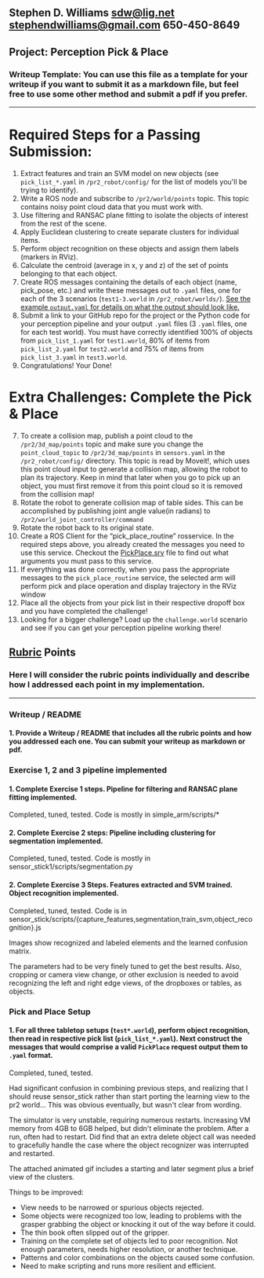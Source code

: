 ## Stephen D. Williams sdw@lig.net stephendwilliams@gmail.com 650-450-8649

## Project: Perception Pick & Place
### Writeup Template: You can use this file as a template for your writeup if you want to submit it as a markdown file, but feel free to use some other method and submit a pdf if you prefer.

---


# Required Steps for a Passing Submission:
1. Extract features and train an SVM model on new objects (see `pick_list_*.yaml` in `/pr2_robot/config/` for the list of models you'll be trying to identify). 
2. Write a ROS node and subscribe to `/pr2/world/points` topic. This topic contains noisy point cloud data that you must work with.
3. Use filtering and RANSAC plane fitting to isolate the objects of interest from the rest of the scene.
4. Apply Euclidean clustering to create separate clusters for individual items.
5. Perform object recognition on these objects and assign them labels (markers in RViz).
6. Calculate the centroid (average in x, y and z) of the set of points belonging to that each object.
7. Create ROS messages containing the details of each object (name, pick_pose, etc.) and write these messages out to `.yaml` files, one for each of the 3 scenarios (`test1-3.world` in `/pr2_robot/worlds/`).  [See the example `output.yaml` for details on what the output should look like.](https://github.com/udacity/RoboND-Perception-Project/blob/master/pr2_robot/config/output.yaml)  
8. Submit a link to your GitHub repo for the project or the Python code for your perception pipeline and your output `.yaml` files (3 `.yaml` files, one for each test world).  You must have correctly identified 100% of objects from `pick_list_1.yaml` for `test1.world`, 80% of items from `pick_list_2.yaml` for `test2.world` and 75% of items from `pick_list_3.yaml` in `test3.world`.
9. Congratulations!  Your Done!

# Extra Challenges: Complete the Pick & Place
7. To create a collision map, publish a point cloud to the `/pr2/3d_map/points` topic and make sure you change the `point_cloud_topic` to `/pr2/3d_map/points` in `sensors.yaml` in the `/pr2_robot/config/` directory. This topic is read by Moveit!, which uses this point cloud input to generate a collision map, allowing the robot to plan its trajectory.  Keep in mind that later when you go to pick up an object, you must first remove it from this point cloud so it is removed from the collision map!
8. Rotate the robot to generate collision map of table sides. This can be accomplished by publishing joint angle value(in radians) to `/pr2/world_joint_controller/command`
9. Rotate the robot back to its original state.
10. Create a ROS Client for the “pick_place_routine” rosservice.  In the required steps above, you already created the messages you need to use this service. Checkout the [PickPlace.srv](https://github.com/udacity/RoboND-Perception-Project/tree/master/pr2_robot/srv) file to find out what arguments you must pass to this service.
11. If everything was done correctly, when you pass the appropriate messages to the `pick_place_routine` service, the selected arm will perform pick and place operation and display trajectory in the RViz window
12. Place all the objects from your pick list in their respective dropoff box and you have completed the challenge!
13. Looking for a bigger challenge?  Load up the `challenge.world` scenario and see if you can get your perception pipeline working there!

## [Rubric](https://review.udacity.com/#!/rubrics/1067/view) Points
### Here I will consider the rubric points individually and describe how I addressed each point in my implementation.  

---
### Writeup / README

#### 1. Provide a Writeup / README that includes all the rubric points and how you addressed each one.  You can submit your writeup as markdown or pdf.  



### Exercise 1, 2 and 3 pipeline implemented
#### 1. Complete Exercise 1 steps. Pipeline for filtering and RANSAC plane fitting implemented.
Completed, tuned, tested.
Code is mostly in simple_arm/scripts/*

#### 2. Complete Exercise 2 steps: Pipeline including clustering for segmentation implemented.  
Completed, tuned, tested.
Code is mostly in sensor_stick1/scripts/segmentation.py

#### 2. Complete Exercise 3 Steps.  Features extracted and SVM trained.  Object recognition implemented.
Completed, tuned, tested.
Code is in sensor_stick/scripts/{capture_features,segmentation,train_svm,object_recognition}.js

Images show recognized and labeled elements and the learned confusion matrix.

The parameters had to be very finely tuned to get the best results. Also,
cropping or camera view change, or other exclusion is needed to avoid
recognizing the left and right edge views, of the dropboxes or tables, as
objects.

### Pick and Place Setup

#### 1. For all three tabletop setups (`test*.world`), perform object recognition, then read in respective pick list (`pick_list_*.yaml`). Next construct the messages that would comprise a valid `PickPlace` request output them to `.yaml` format.
Completed, tuned, tested.

Had significant confusion in combining previous steps, and realizing that I
should reuse sensor_stick rather than start porting the learning view to the pr2
world... This was obvious eventually, but wasn't clear from wording.

The simulator is very unstable, requiring numerous restarts. Increasing VM
memory from 4GB to 6GB helped, but didn't eliminate the problem. After a run,
often had to restart. Did find that an extra delete object call was needed to
gracefully handle the case where the object recognizer was interrupted and
restarted.

The attached animated gif includes a starting and later segment plus a brief view of the clusters.

Things to be improved:

* View needs to be narrowed or spurious objects rejected.
* Some objects were recognized too low, leading to problems with the grasper grabbing the object or knocking it out of the way before it could.
* The thin book often slipped out of the gripper.
* Training on the complete set of objects led to poor recognition.  Not enough parameters, needs higher resolution, or another technique.
* Patterns and color combinations on the objects caused some confusion.
* Need to make scripting and runs more resilient and efficient.


